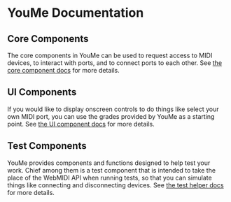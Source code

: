 # YouMe Documentation

## Core Components

The core components in YouMe can be used to request access to MIDI devices, to interact with ports, and to
connect ports to each other. See [the core component docs](./core-components.md) for more details.

## UI Components

If you would like to display onscreen controls to do things like select your own MIDI port, you can use the grades
provided by YouMe as a starting point. See [the UI component docs](./ui-components.md) for more details.

## Test Components

YouMe provides components and functions designed to help test your work. Chief among them is a test component that is
intended to take the place of the WebMIDI API when running tests, so that you can simulate things like connecting and
disconnecting devices. See [the test helper docs](./test-helpers.md) for more details.
